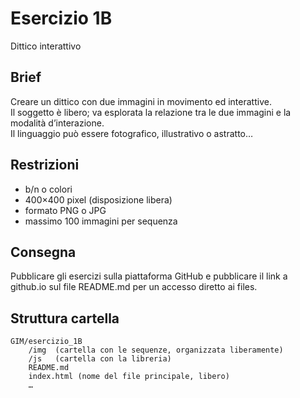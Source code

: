 # Esercizio 1B
Dittico interattivo

## Brief
Creare un dittico con due immagini in movimento ed interattive.  
Il soggetto è libero; va esplorata la relazione tra le due immagini e la modalità d’interazione.  
Il linguaggio può essere fotografico, illustrativo o astratto…   

## Restrizioni
- b/n o colori
- 400×400 pixel (disposizione libera)
- formato PNG o JPG
- massimo 100 immagini per sequenza 

## Consegna
Pubblicare gli esercizi sulla piattaforma GitHub e pubblicare il link a github.io sul file README.md per un accesso diretto ai files. 

## Struttura cartella
```
GIM/esercizio_1B
	/img  (cartella con le sequenze, organizzata liberamente)
	/js   (cartella con la libreria)
	README.md
	index.html (nome del file principale, libero)
	…	
```
